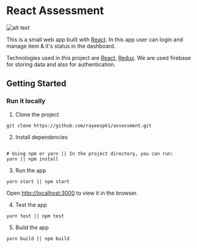 # React Assessment

![alt text](https://github.com/rayeespk1/assessment/public/screenshots/screenshot.jpg?raw=true)

This is a small web app built with [React](https://reactjs.org/). In this app user can login and manage item & it's status in the dashboard.

Technologies used in this project are [React](https://reactjs.org/), [Redux](https://redux.js.org/). We are used firebase for storing data and also for authentication.

## Getting Started

### Run it locally

1. Clone the project

```
git clone https://github.com/rayeespk1/assessment.git
```

2. Install dependencies

```

# Using npm or yarn || In the project directory, you can run:
yarn || npm install
```

3. Run the app

```
yarn start || npm start
```
Open [http://localhost:3000](http://localhost:3000) to view it in the browser.

4. Test the app

```
yarn test || npm test
```

5. Build the app

```
yarn build || npm build
```

